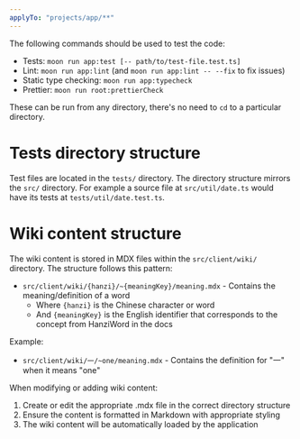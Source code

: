 ```yaml
---
applyTo: "projects/app/**"
---
```


The following commands should be used to test the code:

- Tests: `moon run app:test [-- path/to/test-file.test.ts]`
- Lint: `moon run app:lint` (and `moon run app:lint -- --fix` to fix issues)
- Static type checking: `moon run app:typecheck`
- Prettier: `moon run root:prettierCheck`

These can be run from any directory, there's no need to `cd` to a particular directory.

# Tests directory structure

Test files are located in the `tests/` directory. The directory structure mirrors the `src/`
directory. For example a source file at `src/util/date.ts` would have its tests at
`tests/util/date.test.ts`.

# Wiki content structure

The wiki content is stored in MDX files within the `src/client/wiki/` directory. The structure
follows this pattern:

- `src/client/wiki/{hanzi}/~{meaningKey}/meaning.mdx` - Contains the meaning/definition of a word
  - Where `{hanzi}` is the Chinese character or word
  - And `{meaningKey}` is the English identifier that corresponds to the concept from HanziWord in
    the docs

Example:

- `src/client/wiki/一/~one/meaning.mdx` - Contains the definition for "一" when it means "one"

When modifying or adding wiki content:

1. Create or edit the appropriate .mdx file in the correct directory structure
2. Ensure the content is formatted in Markdown with appropriate styling
3. The wiki content will be automatically loaded by the application

